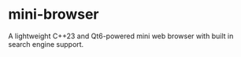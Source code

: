 # mini-browser
A lightweight C++23 and Qt6-powered mini web browser with built in search engine support.
